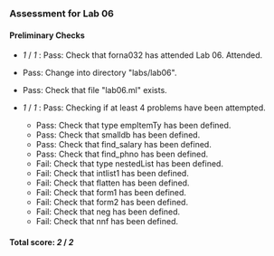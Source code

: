### Assessment for Lab 06

#### Preliminary Checks

+  _1_ / _1_ : Pass: Check that forna032 has attended Lab 06. Attended.

+ Pass: Change into directory "labs/lab06".

+ Pass: Check that file "lab06.ml" exists.

+  _1_ / _1_ : Pass: Checking if at least 4 problems have been attempted.
	+ Pass: Check that type empItemTy has been defined.
	+ Pass: Check that smalldb has been defined.
	+ Pass: Check that find_salary has been defined.
	+ Pass: Check that find_phno has been defined.
	+ Fail: Check that type nestedList has been defined.
	+ Fail: Check that intlist1 has been defined.
	+ Fail: Check that flatten has been defined.
	+ Fail: Check that form1 has been defined.
	+ Fail: Check that form2 has been defined.
	+ Fail: Check that neg has been defined.
	+ Fail: Check that nnf has been defined.

#### Total score: _2_ / _2_

